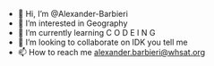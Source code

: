 - 👋 Hi, I’m @Alexander-Barbieri
- 👀 I’m interested in Geography
- 🌱 I’m currently learning C O D E I N G 
- 💞️ I’m looking to collaborate on IDK you tell me
- 📫 How to reach me alexander.barbieri@whsat.org

<!---
Alexander-Barbieri/Alexander-Barbieri is a ✨ special ✨ repository because its `README.md` (this file) appears on your GitHub profile.
You can click the Preview link to take a look at your changes.
--->
